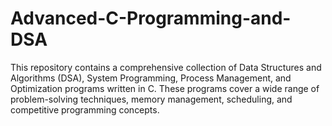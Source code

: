 # Advanced-C-Programming-and-DSA
This repository contains a comprehensive collection of Data Structures and Algorithms (DSA), System Programming, Process Management, and Optimization programs written in C. These programs cover a wide range of problem-solving techniques, memory management, scheduling, and competitive programming concepts. 
